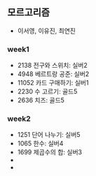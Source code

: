 ## 모르고리즘
- 이서영, 이유진, 최연진

### week1
- 2138 전구와 스위치: 실버2
- 4948 베르트랑 공준: 실버2
- 11052 카드 구매하기: 실버1
- 2230 수 고르기: 골드5
- 2636 치즈: 골드5

### week2
- 1251 단어 나누기: 실버5
- 1065 한수: 실버4
- 1699 제곱수의 합: 실버3
-
- 
